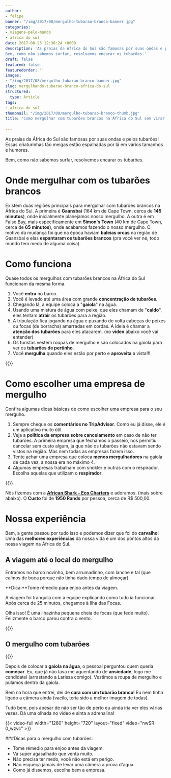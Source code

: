 ```yaml
---
author:
- felipe
banner: "/img/2017/08/mergulho-tubarao-branco-banner.jpg"
categories:
- viagens-pelo-mundo
- africa do sul
date: 2017-08-25 12:30:24 +0000
description: 'As praias da África do Sul são famosas por suas ondas e pelos tubarões! Essas criaturinhas tão meigas estão espalhadas por lá em vários tamanhos e humores.
Bem, como não sabemos surfar, resolvemos encarar os tubarões.'
draft: false
featured: false
featuredorder: ''
images: 
- "/img/2017/08/mergulho-tubarao-branco-banner.jpg"
slug: mergulhando-tubarao-branco-africa-do-sul
structured:
  type: Article
tags:
- africa do sul
thumbnail: "/img/2017/08/mergulho-tubarao-branco-thumb.jpg"
title: "Como mergulhar com tubarões brancos na África do Sul sem virar comida!"

---
```

As praias da África do Sul são famosas por suas ondas e pelos tubarões! Essas criaturinhas tão meigas estão espalhadas por lá em vários tamanhos e humores.

Bem, como não sabemos surfar, resolvemos encarar os tubarões.


# Onde mergulhar com os tubarões brancos
Existem duas regiões principais para mergulhar com tubarões brancos na África do Sul. A primeira é **Gaansbai** (164 km de Cape Town, cerca de **145 minutos**), onde inicialmente planejamos nosso mergulho. A outra é em False Bay, mais especificamente em **Simon's Town** (40 km de Cape Town, cerca de **65 minutos)**, onde acabamos fazendo o nosso mergulho. O motivo da mudança foi que na época haviam **baleias orcas** na região de Gaansbai e elas **espantaram os tubarões brancos** (pra você ver né, todo mundo tem medo de alguma coisa).

# Como funciona

Quase todos os mergulhos com tubarões brancos na África do Sul funcionam da mesma forma.

1. Você **entra** no barco.
2. Você é levado até uma área com grande **concentração de tubarões.**
3. Chegando lá, a equipe coloca a "**gaiola**" na água.
4. Usando uma mistura de água com peixe, que eles chamam de "**caldo**", eles tentam **atrair** os tubarões para a região.
5. A tripulação fica jogando na água e puxando de volta cabeças de peixes ou focas (de borracha) amarradas em cordas. A ideia é chamar a **atenção dos tubarões** para eles atacarem. (no **vídeo** abaixo você vai entender)
6. Os turistas vestem roupas de mergulho e são colocados na gaiola para ver os **tubarões de pertinho**.
7. Você **mergulha** quando eles estão por perto e **aproveita** a vista!!!

{{<img-full src="/img/2017/08/self-roupa-mergulho.jpg" alt="Ilha das focas"  height="800" width="1280" title="">}}

# Como escolher uma empresa de mergulho

Confira algumas dicas básicas de como escolher uma empresa para o seu merguho.

1. Sempre cheque os **comentários no TripAdvisor**. Como eu já disse, ele é um aplicativo muito útil.
2. Veja a **política da empresa sobre cancelamento** em caso de não ter tubarões. A primeira empresa que fechamos o passeio, nos permitiu cancelar sem custo algum, já que não os tubarões não estavam sendo vistos na região. Mas nem todas as empresas fazem isso.
3. Tente achar uma empresa que coloca **menos mergulhadores** na gaiola de cada vez, a nossa era no máximo 4.
4. Algumas empresas trabalham com snokler e outras com o respirador. Escolha aquelas que utilizam o **respirador**.

{{<img-full src="/img/2017/08/gaiola-mergulho-tubarao.jpg" alt="Ilha das focas"  height="800" width="1280" title="">}}

Nõs fizemos com a [**African Shark - Eco Charters**](http://www.ultimate-animals.com/) e adoramos. (mais sobre abaixo). O **Custo** foi de **1950 Rands** por pessoa, cerca de R$ 500,00. 

# Nossa experiência

Bem, a gente passou por tudo isso e podemos dizer que foi do **carvalho**! Uma das **melhores experiências** da nossa vida e um dos pontos altos da nossa viagem na África do Sul.

## A viagem até o local do mergulho
Entramos no barco novinho, bem arrumadinho, com lanche e tal (que caímos de boca porque não tinha dado tempo de almoçar). 

**Dica:**Tome rémedio para enjoo antes da viagem.

A viagem foi tranquila com a equipe explicando como tudo ia funcionar. Após cerca de  25 minutos, chegamos à Ilha das Focas.



Olha isso! É uma ilhazinha pequena cheia de focas (que fede muito). Felizmente o barco parou contra o vento.

{{<img-full src="/img/2017/08/ilha-das-focas-tubarao-branco.jpg" alt="Ilha das focas"  height="442" width="1280" title="">}}



## O mergulho com tubarões

{{<img-full src="/img/2017/08/tubarao-branco-pulando.gif" alt="Ilha das focas"  height="538" width="808" title="">}}

Depois de colocar a **gaiola na água**, o pessoal perguntou quem queria **começar**. Eu, que já não tava me aguentando de **ansiedade**, logo me candidatei (arrastando a Larissa comigo). Vestimos a roupa de mergulho e pulamos dentro da gaiola.

Bem na hora que entrei, dei de **cara com um tubarão branco**! Eu nem tinha ligado a câmera ainda (vacilo, teria sido a melhor imagem de todas).

Tudo bem, pois apesar de não ser tão de perto eu ainda iria ver eles várias vezes. Dá uma olhada no vídeo e sinta a adrenalina!

{{< video-full width="1280" height="720" layout="fixed" video="nwSR-0_wzvc" >}}

###Dicas para o mergulho com tubarões:

- Tome rémedio para enjoo antes da viagem.
- Vá super agasalhado que venta muito.
- Não precisa ter medo, você não está em perigo.
- Não esqueça jamais de levar uma câmera a prova d'agua.
- Como já dissemos, escolha bem a empresa.